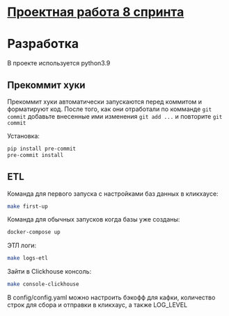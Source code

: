 # [Проектная работа 8 спринта](https://github.com/EgShes/ugc_sprint_1)

# Разработка

В проекте используется python3.9

## Прекоммит хуки

Прекоммит хуки автоматически запускаются перед коммитом и форматируют код. После того, как они отработали по комманде
`git commit` добавьте внесенные ими изменения `git add ...` и повторите `git commit`

Установка:
```bash
pip install pre-commit
pre-commit install
```

## ETL

Команда для первого запуска с настройками баз данных в кликхаусе:
```bash
make first-up
```

Команда для обычных запусков когда базы уже созданы:
```bash
docker-compose up
```

ЭТЛ логи:
```bash
make logs-etl
```

Зайти в Clickhouse консоль:
```bash
make console-clickhouse
```

В config/config.yaml можно настроить бэкофф для кафки, количество строк для сбора и отправки в кликхаус, а также LOG_LEVEL
